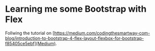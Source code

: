 # Learning me some Bootstrap with Flex

Follwing the tutorial on [https://medium.com/codingthesmartway-com-blog/introduction-to-bootstrap-4-flex-layout-flexbox-for-bootstrap-f85405ce5ebf](Medium).

